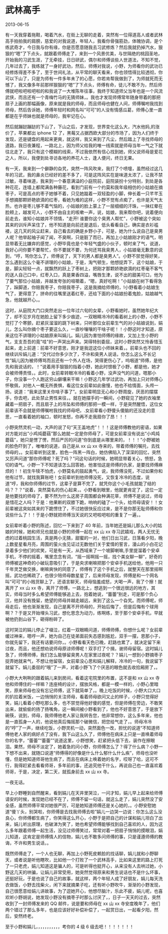 # 武林高手

2013-06-15

有一天我穿着拖鞋，喝着汽水，在街上无聊的走着，突然有一位得道高人或者武林高手拍拍我的肩膀，慈爱的对我说道，年轻人，我看你骨强筋劲，体魄协调，是个练武奇才，今日我与你有缘，你是否愿意随我去习武修炼？然后我就扔掉汽水，狠狠的“嗯”了下点头，就跟着师傅走了，来到一个风景优美，与世隔绝的桃园圣地，开始我的习武生涯，了无牵挂，日日研武，偶尔和师傅谈些人世道法，不知不觉，几年过去了，我练就了一身好武功，然后，师傅对我说，小野，为师看你的武功已经修炼得差不多了，至于世间礼法，从平常的聊天看来，你也领悟得比较透彻，你可以下山了，只是为师有一件多年未了的心愿，你若肯帮我做到了，为师就死而无憾了，我又像多年前那样狠狠的“嗯”了下点头，师傅有命，徒儿不敢不为，然后师傅就吧啦吧啦吧啦的和我说了一大堆陈年往事，我终于知道师父当年也是一个风流武侠，而且还有一个青梅竹马的无猜师妹，。我也才发现师傅常年随身带着的那把扇子上画的那幅画像，原来就是我的师母，而且师母也健在人间，师傅嘱咐我找到师母，然后告诉她，师傅年轻时和网名叫“可可”的人没有情感瓜葛，师傅心里一直都是在乎师妹也就是师母的，我牢记在心。

然后就蹦跶蹦跶的下山了，下山之后，才发现，世界变化这么大，汽水他妈,的涨价了，苹果都出 iphone 12 了，黑莓又占据西欧大部分的市场了，因为人们终于发现，还是键盘的用起来更爽，就这样，我又来到了凡尘，然后踏上了寻找师母的道路，我日夜兼程，一路北上，因为师父给我的唯一线索就是师母当年一气之下就往北走了，我只有这个模糊的线索，不过我依然有信心找到她，师父说师母是爱花之人，所以，我便到处寻访各地的养花人士，逢人便问，终日无果。

有一天，我来到一个僻静的旮旯，突然一阵风吹来，我打了个喷嚏，虽然经过这几年的习武，我的鼻炎已经好的差不多了，可是这阵风实在是味道太浓了，让我不禁过敏，寻着味道，我来到一个春意满溢的小庭院前，庭院装扮十分特别，到处是各种花花，连墙上都爬满各种藤花，看到门前有一个约莫和我年级相仿的小姑娘在摘枣子，可是高点的枣子她够不着，只见她踮着一双轻盈的小脚，伸长着一只芊芊玉手想摘那颗娇艳欲滴的红枣，看她为难的这样，小野不觉有点痴了，也许是天气太热，也许是枣儿够不着气恼的，小姑娘的脸上蒙上了一层细细的汗珠，一抹红晕在脸颊上，越发可人，小野不由自主的咳嗽一声，说，姑娘，我来帮你吧，说着便向前走去，谁知小姑娘并不领情，"走开! 谁要你这个臭男人帮忙"，小野被这个突如其来的训斥声呆住了，他不知道是向前还是退后，低头看看自己，确实是衣衫褴褛，这几天的风尘赶来，自己看去的确是乡野小子，可是，她为什么说自己是臭男人呢？他举起袖子闻了闻，不臭啊，只是脏了而已，再加上小姑娘刚才的语气，明显带着无比嫌弃的感觉，小野毕竟也是个年轻气盛的小伙子，顿时来了气，说道，我好心问你要不要帮忙，你不要就不要，为何还骂我臭男人，小姑娘毫无歉意的说到，“哼，骂你怎么了，师傅说了，天下的男人都是臭男人”。小野不禁觉得好笑，怎么遇到这么个毫不讲理的小姑娘，于是，淘气顿生，他想捉弄下，这个姑娘，于是，脚尖轻轻一点，就飘然的跃上了枣树上，把刚才那颗娇艳欲滴的红枣毫不客气的送人自己口中，红枣入口，真是果香四溢，嘴唇生津，说不出的甜美可口，他为了要气那位小姑娘，并越发夸张的咀嚼着，“嗯，真好吃啊！”小姑娘在树下看得急了，跺脚道，你赔我枣子，你赔我枣子，这是我摘给师傅的，!小野看着小姑娘生气了，更得意了，拼命的往嘴里送着红枣，还给下面的小姑娘扮着鬼脸，姑娘越气急，他就越开心，。

这时，从庭院大门口突然走出一位年过六旬的女辈，小野看她时，虽然她年纪大了，却不见岁月在她脸上留下多少痕迹，一双眼睛冷冷的看着树上的小野，小野不觉打了个寒颤，赶紧灰溜溜的跳下树来，只听那位女前辈生气的对小姑娘说到，娟儿，怎么叫你摘个枣子要这么久，一直吵嚷嚷的干啥子呢！！小野这时才知道，原来这位不讲理的小姑娘原来叫娟儿。娟儿因为害怕师傅的缘故，又加上生小野的气，支支吾吾的竟"哇"的一声哭出声来。哭得特别委屈，这时小野突然又怜香惜玉起来，走上前道：前辈不好意思，刚才是我逗这位小师妹来着，。前辈头也不回的继续训斥娟儿道：“交代过你多少次了，不许和臭男人说话，你怎么这么不长记性”娟儿因为被师傅骂而且还有一个外人在场，哭得更伤心了，呜咽道“师傅，是他先和我说话的，！”说着用手狠狠的指着小野，她此时恨极了小野，都是他，她才会被师傅责怪，。此时，女前辈转眼冷冷的看着小野，没声没气的问道，嗯那小子，你没事一个人跑这穷山僻壤来干嘛！小野这几年学过武功，再加上只对师傅心怀敬佩，对他人一概无所畏惧，看这位女前辈如此傲慢，他也不给情面，头颅一扬，说道：“我来这里关你啥子事了”。女前辈明显无心和小野周旋，厌恶的摆摆手，你去吧，此处禁止男性来往，。就在她摆手的一瞬间，小野窥见了她的衣袖里藏着一把扇子，而且扇子上的吊坠和师傅的那把一模一样，于是突然醒悟，这位女前辈该不会就是师傅嘱咐我找的师母吧，.女前辈看小野傻头傻脑的还没走的意思，一直看着她的袖口，顿时发怒，你再不走我扇你了昂！！！

小野突然灵机一动，大声的说了句“天王盖地虎”！！！这是师傅教他的密语，如果对方能对出“小鸡炖蘑菇”那么她就一定是你师母了，可是女前辈没有说出“小鸡炖蘑菇”，她只是愣了愣，然后严厉的问道“你到底是从哪里来的，！！！”小野被她的脸色吓到了，唯唯的说道，自己是从 xx 山 xx 寺来的，带着师傅的嘱托，去找师母的，。女前辈听到这里，脸色一阵黑一阵白，她仿佛陷入了深深的回忆，突然又厉声问道“那你师傅呢？死了吗？”问这句话的时候，她明显带着关心，愤怒，急切的语气。小野一下不知道该怎么回答她，他害怕这是师傅的仇家，是要找师傅麻烦的！！初生牛犊不怕虎，小野莫名的鼓起勇气，说，我师傅没死，不过如果你和他有过节，就找我算账吧！女前辈听到他师傅没死，又恢复冷冷的态度，说道“哼，我和你师傅的过节，这辈子是算不完了，就凭你这个小毛孩就能了结的吗？？？”说着，突然莫名的伤心起来，。小野看到眼里，他就更肯定了，这位一定是他要找的师母了，要不然为什么这房子周围都会种满花草，师傅不是说过，师母是惜花之人吗？于是：他果断的双膝下跪，响响的磕了一个头，给师母请安！！女前辈被这突如其来的下跪愣住了，不过她很快反应过来，是不是你那无耻师傅和你说些什么了！！于是小野就把师傅当天说的又吧啦吧啦的重复了一遍，。

女前辈听着小野的陈述，回忆一下来到了 40 年前，当年她还是娟儿那么大小的姑娘的时候，她和师兄也就是小野的师傅一起在 xx 山 xx 寺习武嬉戏，两人无忧无虑的过着桃园生活，真是两小无猜，甜蜜的一对，他们日出习武，日落看夕阳，晚上数星星看月亮，周围的萤火虫见证过无数他们关于爱情的誓言，漫山的小白花记录着多少他们的欢笑，可是有一天，从西域来了一个坡脚喇嘛,手里提溜着个安卓手机，不停的摇着，嘴里念念有词，“摇一摇啊摇一摇，找个美女聊一聊”，好奇的师傅被这神奇的小破玩意吸引了，于是央求喇嘛把那个安卓手机送给他，他用一只千年灵芝做交换，喇嘛爽快的同意了，师傅有了这个手机之后，就整天在那里摇啊摇，武功也稀疏了，也很少陪师母数星星了，后来师母发现，师傅是和一个网名叫“可可”的小贱货聊上了，还语言聊天，师母恼羞成怒，大喝一声，我了个擦！就离开了 xx 山 xx 寺，离开了师傅，一路北上，想逃到一个很远很远的地方，其实，师母当时多么希望师傅能够追上去，抱着她说，“蕾蕾”别走，可是那个负心汉，他并没有挽留，绝望的师母并越走越远，来到了这么一个旮旯。而师傅呢，师母走后，他也渐渐发现，自己是离不开师母的，开始后悔了，但是后悔有个球用啊？？于是又开始埋头习武，想化思念为动力，练啊练，至于那个安卓手机，早就被他扔到山谷下，砸得粉碎了。

这时哭泣的娟儿停止了啜泣，红着一双眼睛问道，师傅师傅，你想什么呢？女前辈缓过神来，嗯哼一声，她为自己在徒弟面前失态感到尴尬，双手一摆，恩那小子，你就先留下，我还有话要问你，。小野看看天色已晚，赶路也累了，就决定留下来过夜，而且，他还想劝说师母原谅师傅呢！双手打了个揖，谢师母留宿。这时娟儿急了，师傅师傅，我们怎么能够留臭男人在家里过夜呢？？娟儿一想到小野摘枣子捉弄她就来气，不想让他留宿，女前辈没心思和娟儿解释，冷冷的一句，我说留下就留下。娟儿委屈的“哦”了一声，对着小野飞了个厌恶的眼色就去收拾厢房了，。

小野大大咧咧的跟着娟儿来到房间，看着这宅院里的布置，这不是和 xx 山 xx 寺他和师傅住的一样嘛？连座椅的设计，摆放风格，都是一模一样的，小野心里暗笑，原来师母也没有忘记师傅，这下就简单了，。晚上吃饭的时候，小野大口大口的扒拉着米饭，一边悄悄的关注师母，看着师母欲问又止的样子，小野只觉得好笑，娟儿看着小野吃那么多，也不禁觉得他好傻的感觉，但是师傅在旁边，不敢笑出来，就偷偷的扬了扬嘴角，这一瞬间被小野看到了，他也不好意思了，于是放下碗筷，说到，师母，我师傅他老人家让我转告您，他非常想你，这么多年来，他也是一直孤身一人的，他说他真后悔摇那个破微信，把您给气走了，。师母冷冷的“哼”了一声，继续吃饭，小野灵机一动，突然面色一改，担忧的说道“不知道师傅他老人家的病好点了没有，我下山这么久了，师傅他在病床上只是一直唤着师母你的名字，“蕾蕾”“蕾蕾””说道这里，小野想笑，赶紧把头低下去，装作在擦眼泪。果然，师母不淡定了，她着急的问小野，你师傅怎么了？得了什么病？小野一下想不出来，就随口说道“师傅得的好像是什么什么郁什么什么疾”，师母也没听懂，但是她知道师哥他生病了，而且在病床上唤着她的名字，哎呀了哈，这可不行，我得赶紧去看看师哥，多年前的事，还追究他干什么，再说自己也一直喜欢着师哥，于是，决定，第二天，就孤身前去 xx 山 xx 寺。

一夜无话。

早上小野睡到自然醒来，看到娟儿在天井里哭泣，一问才知，娟儿早上起来给师傅请安的时候，发现她已经不在了，师傅不留一句话，就这么走了，娟儿突然没了安全感，虽然师傅平常对她很严厉，可是她知道师傅还是关心她的，。小野安慰她道“傻丫头，别哭啦，你师傅是去找我师傅去啦”娟儿一边哭一边说：你怎么这么没良心，你师傅都生病了，你笑得这么开心，小野于是把自己的计谋和娟儿坦白了出来，娟儿听出原理，也破涕为笑了，她也希望师傅能够找到自己喜欢的人，因为这么多年跟着师傅一起生活，没见过师傅笑过，常常对着一把扇子悄悄的摸眼泪，娟儿知道，这肯定是师傅情人的信物，娟儿也不敢多问师傅的事，只是谨遵师傅的教诲，不许和男生说话，。

既然师傅走了，一个人也无聊，再加上小野死皮赖脸的找话聊，娟儿就和小野聊天，或者说是听他瞎吹，比如他一个打败了一个武林高手，比如来这里的路上打死了一只老虎，娟儿知道这是骗人的，可是听得也挺开心，从来没有人去哄过她，小野这几天的哄骗，让娟儿非常受用，她突然觉得原来和男生说话也不是什么坏事，还挺好玩，于是也说了自己的故事，就这样，两个年轻人成了好朋友，娟儿每天洗衣做饭，小野去找柴火，闲下来就摘果子吃，还有听小野吹牛，渐渐的小野发现，自己很愿意给娟儿讲故事，为了逗她开心，他想尽脑汁，乐此不疲，娟儿呢，也喜欢听小野胡说，她发现小野没有摘枣子时那么讨厌了，，日子一天天的过去，突然收到了一封师傅发来的 QQ 邮件，说是要和师母在 xx 山 xx 寺安度晚年了，他们两个错过了那么多年，也是应该好好补偿补偿了，一起赏日出，一起看夕阳，然后，安然终老。

至于小野和娟儿，，，，，，，，，，，考你的 4 级 6 级去吧！！！！！！！
